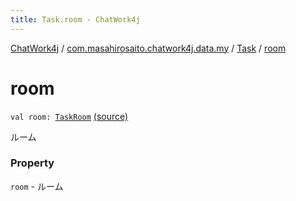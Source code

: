 ```yaml
---
title: Task.room - ChatWork4j
---
```


[ChatWork4j](../../index.md) / [com.masahirosaito.chatwork4j.data.my](../index.md) / [Task](index.md) / [room](.)

# room

`val room: `[`TaskRoom`](../-task-room/index.md) [(source)](https://github.com/MasahiroSaito/ChatWork4j/tree/master/src/main/kotlin/com/masahirosaito/chatwork4j/data/my/Task.kt#L16)

ルーム

### Property

`room` - ルーム